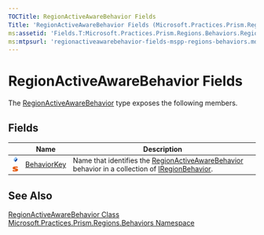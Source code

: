```yaml
---
TOCTitle: RegionActiveAwareBehavior Fields
Title: 'RegionActiveAwareBehavior Fields (Microsoft.Practices.Prism.Regions.Behaviors)'
ms:assetid: 'Fields.T:Microsoft.Practices.Prism.Regions.Behaviors.RegionActiveAwareBehavior'
ms:mtpsurl: 'regionactiveawarebehavior-fields-mspp-regions-behaviors.md'
---
```


# RegionActiveAwareBehavior Fields

The [RegionActiveAwareBehavior](/patterns-practices/reference/regionactiveawarebehavior-class-mspp-regions-behaviors) type exposes the following members.

## Fields

<table>
<thead>
<tr class="header">
<th> </th>
<th>Name</th>
<th>Description</th>
</tr>
</thead>
<tbody>
<tr class="odd">
<td><img src="/patterns-practices/reference/images/public-field.gif" alt="Public field"/><img src="/patterns-practices/reference/images/static-member.gif" alt="Static member"/></td>
<td><a href="/patterns-practices/reference/regionactiveawarebehavior-behaviorkey-field-mspp-regions-behaviors" data-raw-source="[BehaviorKey](/patterns-practices/reference/regionactiveawarebehavior-behaviorkey-field-mspp-regions-behaviors)">BehaviorKey</a></td>
<td><div class="summary">
Name that identifies the <a href="/patterns-practices/reference/regionactiveawarebehavior-class-mspp-regions-behaviors" data-raw-source="[RegionActiveAwareBehavior](/patterns-practices/reference/regionactiveawarebehavior-class-mspp-regions-behaviors)">RegionActiveAwareBehavior</a> behavior in a collection of <a href="/patterns-practices/reference/iregionbehavior-interface-mspp-regions" data-raw-source="[IRegionBehavior](/patterns-practices/reference/iregionbehavior-interface-mspp-regions)">IRegionBehavior</a>.
</div></td>
</tr>
</tbody>
</table>

## See Also

[RegionActiveAwareBehavior Class](/patterns-practices/reference/regionactiveawarebehavior-class-mspp-regions-behaviors)  
[Microsoft.Practices.Prism.Regions.Behaviors Namespace](/patterns-practices/reference/mspp-regions-behaviors-namespace)  
